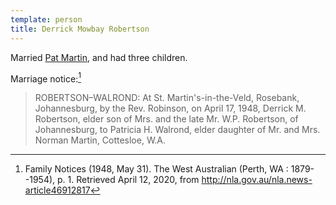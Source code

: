 ```yaml
---
template: person
title: Derrick Mowbay Robertson
---
```


Married [Pat Martin](./patricia-helen-martin.html), and had three children.

Marriage notice:[^marriage]

> ROBERTSON–WALROND: At St. Martin's-in-the-Veld, Rosebank, Johannesburg,
> by the Rev. Robinson, on April 17, 1948,
> Derrick M. Robertson, elder son of Mrs. and the late Mr. W.P. Robertson, of Johannesburg,
> to Patricia H. Walrond, elder daughter of Mr. and Mrs. Norman Martin, Cottesloe, W.A.

[^marriage]: Family Notices (1948, May 31). The West Australian (Perth, WA : 1879--1954), p. 1.
Retrieved April 12, 2020, from http://nla.gov.au/nla.news-article46912817
